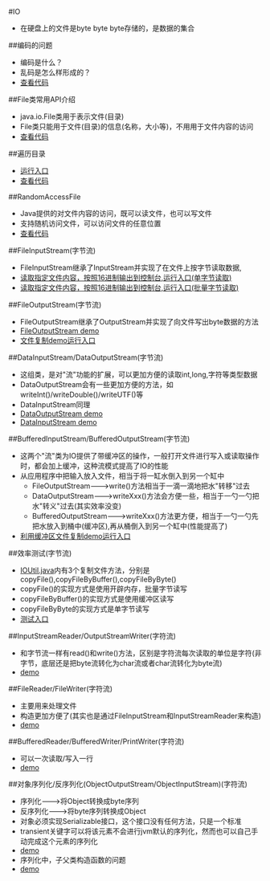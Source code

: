 #IO
* 在硬盘上的文件是byte byte byte存储的，是数据的集合

##编码的问题
* 编码是什么？
* 乱码是怎么样形成的？
* [查看代码](https://github.com/l81893521/java-example/blob/master/src/main/java/online/babylove/www/io/demo1/EncodeDemo.java)

##File类常用API介绍
* java.io.File类用于表示文件(目录)
* File类只能用于文件(目录)的信息(名称，大小等)，不用用于文件内容的访问
* [查看代码](https://github.com/l81893521/java-example/blob/master/src/main/java/online/babylove/www/io/demo2/FileDemo.java)

##遍历目录
* [运行入口](https://github.com/l81893521/java-example/blob/master/src/main/java/online/babylove/www/io/demo2/FileUtilTest.java)
* [查看代码](https://github.com/l81893521/java-example/blob/master/src/main/java/online/babylove/www/io/demo2/FileUtils.java)

##RandomAccessFile
* Java提供的对文件内容的访问，既可以读文件，也可以写文件
* 支持随机访问文件，可以访问文件的任意位置
* [查看代码](https://github.com/l81893521/java-example/blob/master/src/main/java/online/babylove/www/io/demo3/RafDemo.java)

##FileInputStream(字节流)
* FileInputStream继承了InputStream并实现了在文件上按字节读取数据,
* [读取指定文件内容，按照16进制输出到控制台,运行入口(单字节读取)](https://github.com/l81893521/java-example/blob/master/src/main/java/online/babylove/www/io/demo4/IOUtilTest1.java)
* [读取指定文件内容，按照16进制输出到控制台,运行入口(批量字节读取)](https://github.com/l81893521/java-example/blob/master/src/main/java/online/babylove/www/io/demo4/IOUtilTest2.java)

##FileOutputStream(字节流)
* FileOutputStream继承了OutputStream并实现了向文件写出byte数据的方法
* [FileOutputStream demo](https://github.com/l81893521/java-example/blob/master/src/main/java/online/babylove/www/io/demo4/FileOutputStreamDemo1.java)
* [文件复制demo运行入口](https://github.com/l81893521/java-example/blob/master/src/main/java/online/babylove/www/io/demo4/IOUtilTest3.java)

##DataInputStream/DataOutputStream(字节流)
* 这组类，是对"流"功能的扩展，可以更加方便的读取int,long,字符等类型数据
* DataOutputStream会有一些更加方便的方法，如writeInt()/writeDouble()/writeUTF()等
* DataInputStream同理
* [DataOutputStream demo](https://github.com/l81893521/java-example/blob/master/src/main/java/online/babylove/www/io/demo4/DataOutputStreamDemo1.java)
* [DataInputStream demo](https://github.com/l81893521/java-example/blob/master/src/main/java/online/babylove/www/io/demo4/DataInputStreamDemo1.java)

##BufferedInputStream/BufferedOutputStream(字节流)
* 这两个"流"类为IO提供了带缓冲区的操作，一般打开文件进行写入或读取操作时，都会加上缓冲，这种流模式提高了IO的性能
* 从应用程序中把输入放入文件，相当于将一缸水倒入到另一个缸中
	* FileOutputStream--->write()方法相当于一滴一滴地把水"转移"过去
	* DataOutputStream--->writeXxx()方法会方便一些，相当于一勺一勺把水"转义"过去(其实效率没变)
	* BufferedOutputStream--->writeXxx()方法更方便，相当于一勺一勺先把水放入到桶中(缓冲区),再从桶倒入到另一个缸中(性能提高了)
* [利用缓冲区文件复制demo运行入口](https://github.com/l81893521/java-example/blob/master/src/main/java/online/babylove/www/io/demo4/IOUtilTest4.java)

##效率测试(字节流)
* [IOUtil.java](https://github.com/l81893521/java-example/blob/master/src/main/java/online/babylove/www/io/demo4/IOUtilTest4.java)内有3个复制文件方法，分别是copyFile(),copyFileByBuffer(),copyFileByByte()
* copyFile()的实现方式是使用开辟内存，批量字节读写
* copyFileByBuffer()的实现方式是使用缓冲区读写
* copyFileByByte的实现方式是单字节读写
* [测试入口](https://github.com/l81893521/java-example/blob/master/src/main/java/online/babylove/www/io/demo4/IOUtilTest5.java)

##InputStreamReader/OutputStreamWriter(字符流)
* 和字节流一样有read()和write()方法，区别是字符流每次读取的单位是字符(非字节，底层还是把byte流转化为char流或者char流转化为byte流)
* [demo](https://github.com/l81893521/java-example/blob/master/src/main/java/online/babylove/www/io/demo5/InputStreamReaderAndOutputStreamWriterDemo1.java)

##FileReader/FileWriter(字符流)
* 主要用来处理文件
* 构造更加方便了(其实也是通过FileInputStream和InputStreamReader来构造)
* [demo](https://github.com/l81893521/java-example/blob/master/src/main/java/online/babylove/www/io/demo5/FileReaderAndFileWriterDemo1.java)

##BufferedReader/BufferedWriter/PrintWriter(字符流)
* 可以一次读取/写入一行
* [demo](https://github.com/l81893521/java-example/blob/master/src/main/java/online/babylove/www/io/demo5/InputStreamReaderAndOutputStreamWriterDemo1.java)

##对象序列化/反序列化(ObjectOutputStream/ObjectInputStream)(字符流)
* 序列化--->将Object转换成byte序列
* 反序列化--->将byte序列转换成Object
* 对象必须实现Serializable接口，这个接口没有任何方法，只是一个标准
* transient关键字可以将该元素不会进行jvm默认的序列化，然而也可以自己手动完成这个元素的序列化
* [demo](https://github.com/l81893521/java-example/blob/master/src/main/java/online/babylove/www/io/demo6/ObjectSerializableDemo1.java)
* 序列化中，子父类构造函数的问题
* [demo](https://github.com/l81893521/java-example/blob/master/src/main/java/online/babylove/www/io/demo6/ObjectSerializableDemo2.java)